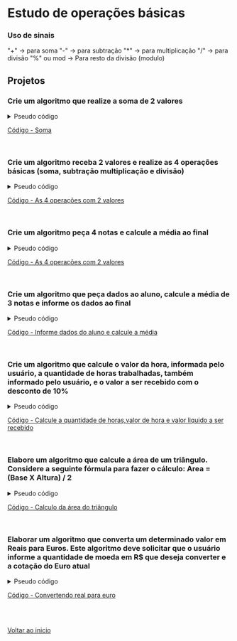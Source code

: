 # Estudo de operações básicas

### Uso de sinais 
"+" → para soma
"-" → para subtração
"*" → para multiplicação
"/" → para divisão
"%" ou mod → Para resto da divisão (modulo)

## Projetos
### Crie um algoritmo que realize a soma de 2 valores
<details>
<summary>Pseudo código</summary>

```
Function Main
    Declare Integer valorA
    Declare Integer valorB
    Declare Integer resultado
    
    Output "Digite um número inteiro: "
    Input valorA
    Output "Digite um segundo número: "
    Input valorB
    Assign resultado = valorA + valorB
    Output "A soma dos números é: "& resultado
End
```

</details>

[Código - Soma](/Arquivos/Codigos/4%20Soma.fprg)

<br>

### Crie um algoritmo receba 2 valores e realize as 4 operações básicas (soma, subtração multiplicação e divisão)
<details>
<summary>Pseudo código</summary>

```
Function Main
    Declare Integer resultado
    Declare Integer v1
    Declare Integer v2
    Declare Integer resto
    
    Output "Digite um número: "
    Input v1
    Output "Digite outro número:"
    Input v2
    Output "Efetuando as 4 operações elementares"
    Assign resultado = v1 + v2
    Output "A soma de " &v1 &" com " &v2 &" e: " &resultado
    Assign resultado = v1 - v2
    Output "A subtração de " &v1 &" menos " &v2 &" e: " &resultado
    Assign resultado = v1 * v2
    Output "A Multiplicação de " &v1 &" por " &v2 &" e: " &resultado
    Assign resultado = v1 / v2
    Assign resto = v1 % v2
    Output "A visião de " &v1 &" por " &v2 &" e: " &resultado & " com resto " &resto
End
```

</details>

[Código - As 4 operações com 2 valores](/Arquivos/Codigos/5%20As%204%20opera%C3%A7%C3%B5es%20com%202%20valores.fprg)

<br>

### Crie um algoritmo peça 4 notas e calcule a média ao final
<details>
<summary>Pseudo código</summary>

```
Function Main
    ... Receber 4 notas e calcular a média. 
    ... 
    Declare Real nota1
    Declare Real nota2
    Declare Real nota3
    Declare Real nota4
    Declare Real media
    
    Output "Digite a 1° nota:"
    Input nota1
    Output "Digite a 2° nota:"
    Input nota2
    Output "Digite a 3° nota:"
    Input nota3
    Output "Digite a 4° nota:"
    Input nota4
    Assign media = (nota1 + nota2 + nota3 + nota4) / 4
    Output "A média das notas é: " &media
End
```

</details>

[Código - As 4 operações com 2 valores](/Arquivos/Codigos/6%20Media%20de%20%204%20notas.fprg)

<br>

### Crie um algoritmo que peça dados ao aluno, calcule a média de 3 notas e informe os dados ao final
<details>
<summary>Pseudo código</summary>

```
Function Main
    Declare String nomeAluno
    Declare String materia
    Declare Real nota1
    Declare Real nota2
    Declare Integer nota3
    Declare Integer media
    
    Output "Digite o nome do aluno:"
    Input nomeAluno
    Output "Digite a matéria:"
    Input materia
    Output "Digite a 1° nota:"
    Input nota1
    Output "Digite a 2° nota"
    Input nota2
    Output "Digite a 3° nota:"
    Input nota3
    Assign media = (nota1 + nota2 + nota3)/ 3
    Output "O nome do aluno é: " &nomeAluno
    Output "A matéria é: " &materia
    Output "As notas são: 1° " &nota1 &"   2° " &nota2 &"   3° " &nota3
    Output "A média do aluno é: " &media
End
```

</details>

[Código - Informe dados do aluno e calcule a média](/Arquivos/Codigos/7%20Informe%20dados%20do%20aluno%20e%20calcule%20a%20m%C3%A9dia.fprg)

<br>

###  Crie um algoritmo que calcule o valor da hora, informada pelo usuário, a quantidade de horas trabalhadas, também informado pelo usuário, e o valor a ser recebido com o desconto de 10%
<details>
<summary>Pseudo código</summary>

```
Function Main
    ... Calcular o valor do salário liquido de um profissional horista. Considere que são aplicados 10%de descontos sobre o valor do salário bruto.
    Declare Real valorHora
    Declare Real qtdhorastraba
    Declare Real salarioBruto
    Declare Real salarioLiquido
    Declare Real desconto
    
    ... Pedindo dados de valor de hora de trabalho e quantidade de  horas trabalhadas.
    Output "Entre com o valor da hora trabalhada:"
    Input valorHora
    Output "Digite a quantidade de horas trabalhadas:"
    Input qtdhorastraba
    
    ... Calculando o salário bruto (Quantidade de horas trabalhadas x valor da hora)
    Assign salarioBruto = valorHora * qtdhorastraba
    
    ... Mostrando o valor de salário bruto na tela.
    Output "O salario bruto é: R$ " &salarioBruto
    
    ... Calculando o desconto
    Assign desconto = salarioBruto * 0.10
    
    ... Mostrando o valor do desconto em tela.
    Output "O valor do desconto é: R$ " &desconto
    
    ... Calculando o salário líquido.
    Assign salarioLiquido = salarioBruto - desconto
    
    ... Mostrando salario líquido em tela.
    Output "O valor líquido a ser recebido é: R$ " &salarioLiquido
End
```

</details>

[Código - Calcule a quantidade de horas,valor de hora e valor liquido a ser recebido](/Arquivos/Codigos/10%20Convertendo%20real%20para%20euro.fprg)


<br> 

### Elabore um algoritmo que calcule a área de um triângulo. Considere a seguinte fórmula para fazer o cálculo: Area = (Base X Altura) / 2
<details>
<summary>Pseudo código</summary>

```
Function Main
    ... Criando calculo de área do triângulo.
    Declare Real base
    Declare Real altura
    Declare Real areatri
    
    ... Solicitando dados ao usuário 
    Output "Digite o valor da base do triângulo."
    Input base
    Output "Digite o valor de alturado triângulo."
    Input altura
    
    ... Fazendo formula para calculo da área.
    Assign areatri = (base * altura) / 2
    
    ... Exibindo vaor da área do triângulo na tela.
    Output "O valor da área do triângulo é: " & areatri
End
```

</details>

[Código - Calculo da área do triângulo](/Arquivos/Codigos/9%20Calculo%20de%20%C3%A1rea%20do%20tri%C3%A2ngulo%20retangulo.fprg)


<br> 

### Elaborar um algoritmo que converta um determinado valor em Reais para Euros. Este algoritmo deve solicitar que o usuário informe a quantidade de moeda em R$ que deseja converter e a cotação do Euro atual
<details>
<summary>Pseudo código</summary>

```
Function Main
    ... Convertendo real para euro
    Declare Real valorReais
    Declare Integer cotacaoEuro
    Declare Real valorEuro
    
    ... Solicitando valores ao usuário.
    Output "Digite o valor em reais que quer converter para euro: "
    Input valorReais
    Output "Digite o valor da cotação do euro: "
    Input cotacaoEuro
    
    ... Formula para converter reais para euro.
    Assign valorEuro = valorReais / cotacaoEuro
    
    ... Mostrando os dados na tela.
    Output "1 Eur vale R$ " &cotacaoEuro
    Output "R$ " &valorReais &" Valem Eur " &valorEuro
End
```

</details>

[Código - Convertendo real para euro](/Arquivos/Codigos/9%20Calculo%20de%20%C3%A1rea%20do%20tri%C3%A2ngulo%20retangulo.fprg)

<br>

<br>

[Voltar ao inicio](/README.md)
